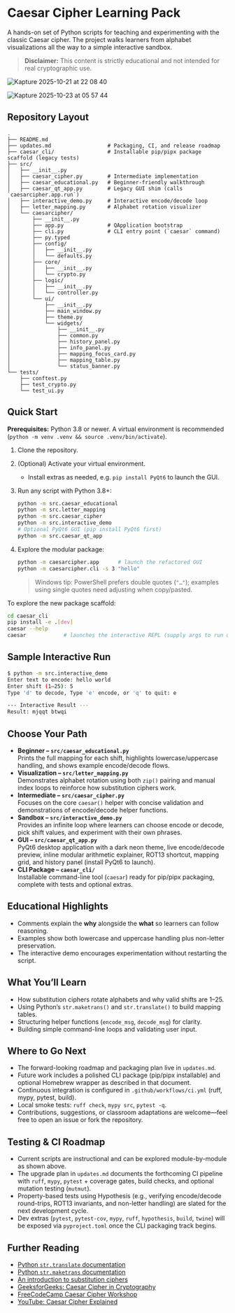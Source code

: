 Caesar Cipher Learning Pack
================================

A hands-on set of Python scripts for teaching and experimenting with the classic Caesar cipher. The project walks learners from alphabet visualizations all the way to a simple interactive sandbox.  
> **Disclaimer:** This content is strictly educational and not intended for real cryptographic use.

![Kapture 2025-10-21 at 22 08 40](https://github.com/user-attachments/assets/4e91df38-ec17-4236-91f1-705ca67bf7e0)


![Kapture 2025-10-23 at 05 57 44](https://github.com/user-attachments/assets/6f90ea47-93f0-4505-a88f-d4b8681b9542)



Repository Layout
-----------------
```
.
├── README.md
├── updates.md                  # Packaging, CI, and release roadmap
├── caesar_cli/                 # Installable pip/pipx package scaffold (legacy tests)
├── src/
│   ├── __init__.py
│   ├── caesar_cipher.py        # Intermediate implementation
│   ├── caesar_educational.py   # Beginner-friendly walkthrough
│   ├── caesar_qt_app.py        # Legacy GUI shim (calls `caesarcipher.app.run`)
│   ├── interactive_demo.py     # Interactive encode/decode loop
│   ├── letter_mapping.py       # Alphabet rotation visualizer
│   └── caesarcipher/
│       ├── __init__.py
│       ├── app.py              # QApplication bootstrap
│       ├── cli.py              # CLI entry point (`caesar` command)
│       ├── py.typed
│       ├── config/
│       │   ├── __init__.py
│       │   └── defaults.py
│       ├── core/
│       │   ├── __init__.py
│       │   └── crypto.py
│       ├── logic/
│       │   ├── __init__.py
│       │   └── controller.py
│       └── ui/
│           ├── __init__.py
│           ├── main_window.py
│           ├── theme.py
│           └── widgets/
│               ├── __init__.py
│               ├── common.py
│               ├── history_panel.py
│               ├── info_panel.py
│               ├── mapping_focus_card.py
│               ├── mapping_table.py
│               └── status_banner.py
└── tests/
    ├── conftest.py
    ├── test_crypto.py
    └── test_ui.py
```

Quick Start
-----------
**Prerequisites:** Python 3.8 or newer. A virtual environment is recommended (`python -m venv .venv && source .venv/bin/activate`).

1. Clone the repository.
2. (Optional) Activate your virtual environment.
   - Install extras as needed, e.g. `pip install PyQt6` to launch the GUI.
3. Run any script with Python 3.8+:
   ```bash
   python -m src.caesar_educational
   python -m src.letter_mapping
   python -m src.caesar_cipher
   python -m src.interactive_demo
   # Optional PyQt6 GUI (pip install PyQt6 first)
   python -m src.caesar_qt_app
   ```

4. Explore the modular package:
   ```bash
   python -m caesarcipher.app      # launch the refactored GUI
   python -m caesarcipher.cli -s 3 "hello"
   ```
   > Windows tip: PowerShell prefers double quotes (`"…"`); examples using single quotes need adjusting when copy/pasted.

To explore the new package scaffold:

```bash
cd caesar_cli
pip install -e .[dev]
caesar --help
caesar            # launches the interactive REPL (supply args to run once)
```

Sample Interactive Run
----------------------
```bash
$ python -m src.interactive_demo
Enter text to encode: hello world
Enter shift (1–25): 5
Type 'd' to decode, Type 'e' encode, or 'q' to quit: e

--- Interactive Result ---
Result: mjqqt btwqi
```

Choose Your Path
----------------
- **Beginner – `src/caesar_educational.py`**  
  Prints the full mapping for each shift, highlights lowercase/uppercase handling, and shows example encode/decode flows.
- **Visualization – `src/letter_mapping.py`**  
  Demonstrates alphabet rotation using both `zip()` pairing and manual index loops to reinforce how substitution ciphers work.
- **Intermediate – `src/caesar_cipher.py`**  
  Focuses on the core `caesar()` helper with concise validation and demonstrations of encode/decode helper functions.
- **Sandbox – `src/interactive_demo.py`**  
  Provides an infinite loop where learners can choose encode or decode, pick shift values, and experiment with their own phrases.
- **GUI – `src/caesar_qt_app.py`**  
  PyQt6 desktop application with a dark neon theme, live encode/decode preview, inline modular arithmetic explainer, ROT13 shortcut, mapping grid, and history panel (install PyQt6 to launch).
- **CLI Package – `caesar_cli/`**  
  Installable command-line tool (`caesar`) ready for pip/pipx packaging, complete with tests and optional extras.

Educational Highlights
----------------------
- Comments explain the **why** alongside the **what** so learners can follow reasoning.
- Examples show both lowercase and uppercase handling plus non-letter preservation.
- The interactive demo encourages experimentation without restarting the script.

What You’ll Learn
-----------------
- How substitution ciphers rotate alphabets and why valid shifts are 1–25.
- Using Python’s `str.maketrans()` and `str.translate()` to build mapping tables.
- Structuring helper functions (`encode_msg`, `decode_msg`) for clarity.
- Building simple command-line loops and validating user input.

Where to Go Next
----------------
- The forward-looking roadmap and packaging plan live in `updates.md`.
- Future work includes a polished CLI package (pip/pipx installable) and optional Homebrew wrapper as described in that document.
- Continuous integration is configured in `.github/workflows/ci.yml` (ruff, mypy, pytest, build).
- Local smoke tests: `ruff check`, `mypy src`, `pytest -q`.
- Contributions, suggestions, or classroom adaptations are welcome—feel free to open an issue or fork the repository.

Testing & CI Roadmap
--------------------
- Current scripts are instructional and can be explored module-by-module as shown above.
- The upgrade plan in `updates.md` documents the forthcoming CI pipeline with `ruff`, `mypy`, `pytest` + coverage gates, build checks, and optional mutation testing (`mutmut`).
- Property-based tests using Hypothesis (e.g., verifying encode/decode round-trips, ROT13 invariants, and non-letter handling) are slated for the next development cycle.
- Dev extras (`pytest`, `pytest-cov`, `mypy`, `ruff`, `hypothesis`, `build`, `twine`) will be exposed via `pyproject.toml` once the CLI packaging track begins.

Further Reading
---------------
- [Python `str.translate` documentation](https://docs.python.org/3/library/stdtypes.html#str.translate)
- [Python `str.maketrans` documentation](https://docs.python.org/3/library/stdtypes.html#str.maketrans)
- [An introduction to substitution ciphers](https://en.wikipedia.org/wiki/Substitution_cipher)
- [GeeksforGeeks: Caesar Cipher in Cryptography](https://www.geeksforgeeks.org/ethical-hacking/caesar-cipher-in-cryptography/)
- [FreeCodeCamp Caesar Cipher Workshop](https://www.freecodecamp.org/learn/full-stack-developer/workshop-caesar-cipher/step-1)
- [YouTube: Caesar Cipher Explained](https://www.youtube.com/watch?v=sMOZf4GN3oc)
